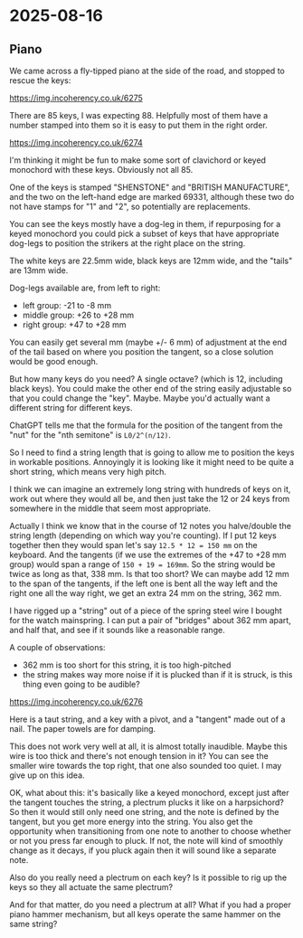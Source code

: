 # 2025-08-16

## Piano

We came across a fly-tipped piano at the side of the road, and stopped to rescue the keys:

https://img.incoherency.co.uk/6275

There are 85 keys, I was expecting 88. Helpfully most of them have a number stamped into them so it is easy to put them in the right order.

https://img.incoherency.co.uk/6274

I'm thinking it might be fun to make some sort of clavichord or keyed monochord with these keys. Obviously not all 85.

One of the keys is stamped "SHENSTONE" and "BRITISH MANUFACTURE", and the two on the left-hand edge are marked 69331, although these two do not have
stamps for "1" and "2", so potentially are replacements.

You can see the keys mostly have a dog-leg in them, if repurposing for a keyed monochord you could pick a subset of keys that have appropriate
dog-legs to position the strikers at the right place on the string.

The white keys are 22.5mm wide, black keys are 12mm wide, and the "tails" are 13mm wide.

Dog-legs available are, from left to right:

 * left group: -21 to -8 mm
 * middle group: +26 to +28 mm
 * right group: +47 to +28 mm

You can easily get several mm (maybe +/- 6 mm) of adjustment at the end of the tail based on where you position the tangent, so a close solution
would be good enough.

But how many keys do you need? A single octave? (which is 12, including black keys). You could make the other end of the string easily
adjustable so that you could change the "key". Maybe. Maybe you'd actually want a different string for different keys.

ChatGPT tells me that the formula for the position of the tangent from the "nut" for the "nth semitone" is `L0/2^(n/12)`.

So I need to find a string length that is going to allow me to position the keys in workable positions. Annoyingly it is looking
like it might need to be quite a short string, which means very high pitch.

I think we can imagine an extremely long string with hundreds of keys on it, work out where they would all be, and then just take the 12 or 24 keys from
somewhere in the middle that seem most appropriate.

Actually I think we know that in the course of 12 notes you halve/double the string length (depending on which way you're counting).
If I put 12 keys together then they would span let's say `12.5 * 12 = 150 mm` on the keyboard. And the tangents (if we use the extremes
of the +47 to +28 mm group) would span a range of `150 + 19 = 169mm`. So the string would be twice as long as that, 338 mm. Is that
too short? We can maybe add 12 mm to the span of the tangents, if the left one is bent all the way left and the right one all the
way right, we get an extra 24 mm on the string, 362 mm.

I have rigged up a "string" out of a piece of the spring steel wire I bought for the watch mainspring.
I can put a pair of "bridges" about 362 mm apart, and half that, and see if it sounds like a reasonable range.

A couple of observations:

 * 362 mm is too short for this string, it is too high-pitched
 * the string makes way more noise if it is plucked than if it is struck, is this thing even going to be audible?

https://img.incoherency.co.uk/6276

Here is a taut string, and a key with a pivot, and a "tangent" made out of a nail. The paper towels are for damping.

This does not work very well at all, it is almost totally inaudible. Maybe this wire is too thick and there's not enough
tension in it? You can see the smaller wire towards the top right, that one also sounded too quiet. I may give up on
this idea.

OK, what about this: it's basically like a keyed monochord, except just after the tangent touches the string, a plectrum plucks it
like on a harpsichord? So then it would still only need one string, and the note is defined by the tangent, but you get more energy
into the string. You also get the opportunity when transitioning from one note to another to choose whether or not you press far
enough to pluck. If not, the note will kind of smoothly change as it decays, if you pluck again then it will sound like a separate note.

Also do you really need a plectrum on each key? Is it possible to rig up the keys so they all actuate the same plectrum?

And for that matter, do you need a plectrum at all? What if you had a proper piano hammer mechanism, but all keys operate the
same hammer on the same string?
